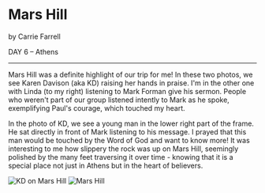 # Mars Hill

by Carrie Farrell

DAY 6 – Athens

---

Mars Hill was a definite highlight of our trip for me! In these two photos, we see Karen Davison (aka KD) raising her
hands in praise. I'm in the other one with Linda (to my right) listening to Mark Forman give his sermon. People who
weren't part of our group listened intently to Mark as he spoke, exemplifying Paul's courage, which touched my heart. 

In the photo of KD, we see a young man in the lower right part of the frame. He sat directly in front of Mark listening
to his message. I prayed that this man would be touched by the Word of God and want to know more! It was interesting to
me how slippery the rock was up on Mars Hill, seemingly polished by the many feet traversing it over time - knowing that
it is a special place not just in Athens but in the heart of believers.

![KD on Mars Hill](https://shrinking-world-media.sfo2.digitaloceanspaces.com/footsteps/KDMarsHill.jpg) 
![Mars Hill](https://shrinking-world-media.sfo2.digitaloceanspaces.com/footsteps/MarsHill.jpg)
